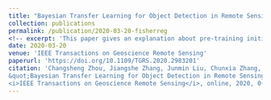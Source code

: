 ```yaml
---
title: "Bayesian Transfer Learning for Object Detection in Remote Sensing Images"
collection: publications
permalink: /publication/2020-03-20-fisherreg
<!-- excerpt: 'This paper gives an explanation about pre-training initialization and proposes Bayesian transfer learning with FisherReg for object detection in remote sensing images.' -->
date: 2020-03-20
venue: 'IEEE Transactions on Geoscience Remote Sensing'
paperurl: 'https://doi.org/10.1109/TGRS.2020.2983201'
citation: 'Changsheng Zhou, Jiangshe Zhang, Junmin Liu, Chunxia Zhang, Guang Shi, Junying Hu.
&quot;Bayesian Transfer Learning for Object Detection in Remote Sensing Images.&quot;
<i>IEEE Transactions on Geoscience Remote Sensing</i>, online, 2020, 0(0):1-15.'
---
```

<!-- This paper is about the number 3. The number 4 is left for future work. -->
<!--  -->
<!-- [Download paper here](http://academicpages.github.io/files/paper3.pdf) -->
<!--  -->
<!-- Recommended citation: Your Name, You. (2015). "Paper Title Number 3." <i>Journal 1</i>. 1(3). -->
